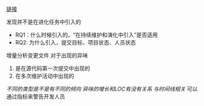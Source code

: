 [链接](https://ieeexplore.ieee.org/abstract/document/7194592)

发现并不是在进化任务中引入的

* RQ1：什么时候引入的，“在持续维护和演化中引入”是否适用
* RQ2: 为什么引入，提交目标、项目状态、人员状态

增量分析变更文件
对于出现的异味
1. 是在源代码第一次提交中出现的
2. 在多次维护活动中出现的

*不同的类型是不是有不同的倾向*
*异味的增长和LOC有没有关系*
*与时间线相关*
可以通过指标来警告开发人员